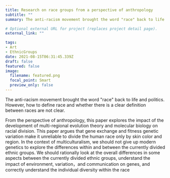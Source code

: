 ```yaml
---
title: Research on race groups from a perspective of anthropology
subtitle: ""
summary: The anti-racism movement brought the word "race" back to life and politics. However, how to define race and whether there is a clear definition between races are not clear.

# Optional external URL for project (replaces project detail page).
external_link: ""

tags: 
- Art
- EthnicGroups
date: 2021-08-15T06:31:45.339Z
draft: false
featured: false
image:
  filename: featured.png
  focal_point: Smart
  preview_only: false
---
```

The anti-racism movement brought the word "race" back to life and politics. However, how to define race and whether there is a clear definition between races are not clear. 

From the perspective of anthropology, this paper explores the impact of the development of multi-regional evolution theory and molecular biology on racial division. This paper argues that gene exchange and fitness genetic variation make it unreliable to divide the human race only by skin color and region. In the context of multiculturalism, we should not give up modern genetics to explore the differences within and between the currently divided ethnic groups. We should rationally look at the overall differences in some aspects between the currently divided ethnic groups, understand the impact of environment, variation，and communication on genes, and correctly understand the individual diversity within the race
